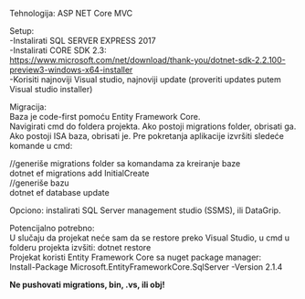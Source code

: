 Tehnologija: ASP NET Core MVC

Setup:  
-Instalirati SQL SERVER EXPRESS 2017  
-Instalirati CORE SDK 2.3:   
https://www.microsoft.com/net/download/thank-you/dotnet-sdk-2.2.100-preview3-windows-x64-installer  
-Korisiti najnoviji Visual studio, najnoviji update (proveriti updates putem Visual studio installer)

Migracija:  
Baza je code-first pomoću Entity Framework Core.   
Navigirati cmd do foldera projekta. Ako postoji migrations folder, obrisati ga. Ako postoji ISA baza, obrisati je.
Pre pokretanja aplikacije izvršiti sledeće komande u cmd:

//generiše migrations folder sa komandama za kreiranje baze  
	dotnet ef migrations add InitialCreate  
//generiše bazu  
	dotnet ef database update  
	
Opciono: instalirati SQL Server management studio (SSMS), ili DataGrip.

Potencijalno potrebno:  
U slučaju da projekat neće sam da se restore preko Visual Studio, u cmd u folderu projekta izvšiti: dotnet restore  
Projekat koristi Entity Framework Core sa nuget package manager:   
Install-Package Microsoft.EntityFrameworkCore.SqlServer -Version 2.1.4

**Ne pushovati migrations, bin, .vs, ili obj!**  





